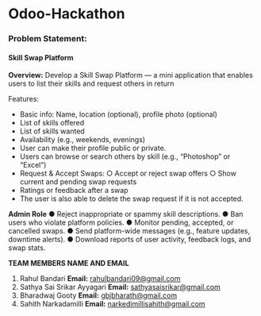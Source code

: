 # Odoo-Hackathon

### **Problem Statement:** 
#### **Skill Swap Platform**
**Overview:**
Develop a Skill Swap Platform — a mini application that enables users to list their skills and
request others in return

Features:
- Basic info: Name, location (optional), profile photo (optional)
- List of skills offered
- List of skills wanted
- Availability (e.g., weekends, evenings)
- User can make their profile public or private.
- Users can browse or search others by skill (e.g., “Photoshop” or “Excel”)
- Request & Accept Swaps:
○ Accept or reject swap offers
○ Show current and pending swap requests
- Ratings or feedback after a swap
- The user is also able to delete the swap request if it is not accepted.

**Admin Role**
● Reject inappropriate or spammy skill descriptions.
● Ban users who violate platform policies.
● Monitor pending, accepted, or cancelled swaps.
● Send platform-wide messages (e.g., feature updates, downtime alerts).
● Download reports of user activity, feedback logs, and swap stats.

**TEAM MEMBERS NAME AND EMAIL**
1) Rahul Bandari                 **Email:** rahulbandari09@gmail.com
2) Sathya Sai Srikar Ayyagari    **Email:** sathyasaisrikar@gmail.com
3) Bharadwaj Gooty               **Email:** gbjbharath@gmail.com
4) Sahith Narkadamilli           **Email:** narkedimillisahith@gmail.com
